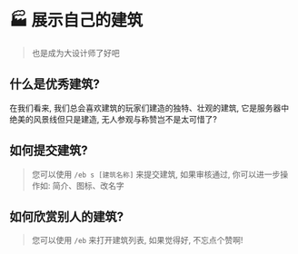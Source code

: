 # 🏭 展示自己的建筑
> 也是成为大设计师了好吧

## 什么是优秀建筑?

在我们看来, 我们总会喜欢建筑的玩家们建造的独特、壮观的建筑, 它是服务器中绝美的风景线但只是建造, 无人参观与称赞岂不是太可惜了?

## 如何提交建筑?

> 您可以使用 `/eb s [建筑名称]` 来提交建筑, 如果审核通过, 你可以进一步操作如: 简介、图标、改名字

## 如何欣赏别人的建筑?

> 您可以使用 `/eb` 来打开建筑列表, 如果觉得好, 不忘点个赞啊! 